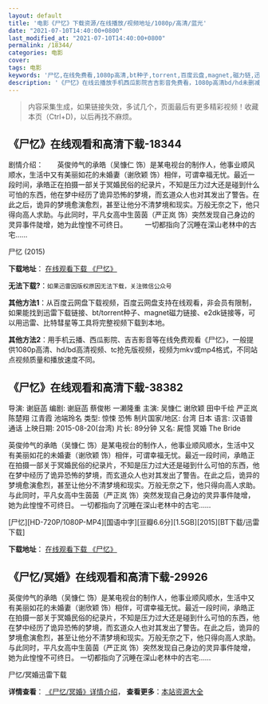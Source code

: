 ```yaml
---
layout: default
title: '电影《尸忆》下载资源/在线播放/视频地址/1080p/高清/蓝光'
date: "2021-07-10T14:40:00+0800"
last_modified_at: "2021-07-10T14:40:00+0800"
permalink: /18344/
categories: 电影
cover:
tags: 电影
keywords: '尸忆,在线免费看,1080p高清,bt种子,torrent,百度云盘,magnet,磁力链,迅雷下载资源'
description: '《尸忆》在线云播放手机西瓜影院吉吉影音免费看，1080p高清bd/hd未删减完整版和tc抢先枪版，mkv/mp4格式，附带bt/torrent种子、magnet/磁力链、百度云盘、网盘资源迅雷下载链接'
---
```


>内容采集生成，如果链接失效，多试几个，页面最后有更多精彩视频！收藏本页（Ctrl+D)，以后再找不麻烦。


## 《尸忆》在线观看和高清下载-18344

剧情介绍：　　英俊帅气的承皓（吴慷仁 饰）是某电视台的制作人，他事业顺风顺水，生活中又有美丽如花的未婚妻（谢欣颖 饰）相伴，可谓幸福无忧。最近一段时间，承皓正在拍摄一部关于冥婚民俗的纪录片，不知是压力过大还是碰到什么可怕的东西，他在梦中经历了诡异恐怖的梦境，而玄道众人也对其发出了警告。在此之后，诡异的梦境愈演愈烈，甚至让他分不清梦境和现实。万般无奈之下，他只得向高人求助。与此同时，平凡女高中生茵茵（严正岚 饰）突然发现自己身边的灵异事件陡增，她为此惶惶不可终日。  　　一切都指向了沉睡在深山老林中的古宅……


尸忆 (2015)

**下载地址**： [在线观看下载 《尸忆》](https://www.btbtdy.me/btdy/dy3010.html) 


**无法下载?**：`如果迅雷因版权原因无法下载，关注微信公众号 `

**其他方法1**：从百度云网盘下载视频，百度云网盘支持在线观看，非会员有限制，如果能找到迅雷下载链接、bt/torrent种子、magnet磁力链接、e2dk链接等，可以用迅雷、比特彗星等工具将完整视频下载到本地。

**其他方法2**：用手机云播、西瓜影院、吉吉影音等在线免费观看《尸忆》，一般提供1080p高清、hd/bd高清视频、tc抢先版视频，视频为mkv或mp4格式，不同站点视频质量和播放速度不同。


## 《尸忆》在线观看和高清下载-38382

导演: 谢庭菡 编剧: 谢庭菡 蔡俊彬 一濑隆重 主演: 吴慷仁 谢欣颖 田中千绘 严正岚 陈楚翔 江青霞 池端玲名 类型: 惊悚 恐怖 制片国家/地区: 台湾 日本 语言: 汉语普通话 上映日期: 2015-08-20(台湾) 片长: 89分钟 又名: 屍憶 冥婚 The Bride

英俊帅气的承皓（吴慷仁 饰）是某电视台的制作人，他事业顺风顺水，生活中又有美丽如花的未婚妻（谢欣颖 饰）相伴，可谓幸福无忧。最近一段时间，承皓正在拍摄一部关于冥婚民俗的纪录片，不知是压力过大还是碰到什么可怕的东西，他在梦中经历了诡异恐怖的梦境，而玄道众人也对其发出了警告。在此之后，诡异的梦境愈演愈烈，甚至让他分不清梦境和现实。万般无奈之下，他只得向高人求助。与此同时，平凡女高中生茵茵（严正岚 饰）突然发现自己身边的灵异事件陡增，她为此惶惶不可终日。 一切都指向了沉睡在深山老林中的古宅……


[尸忆][HD-720P/1080P-MP4][国语中字][豆瓣6.6分][1.5GB][2015][BT下载/迅雷下载]

**下载地址**： [在线观看下载 《尸忆》](https://www.btdx8.com/torrent/the_bride_2015.html) 


## 《尸忆/冥婚》在线观看和高清下载-29926

英俊帅气的承皓（吴慷仁 饰）是某电视台的制作人，他事业顺风顺水，生活中又有美丽如花的未婚妻（谢欣颖 饰）相伴，可谓幸福无忧。最近一段时间，承皓正在拍摄一部关于冥婚民俗的纪录片，不知是压力过大还是碰到什么可怕的东西，他在梦中经历了诡异恐怖的梦境，而玄道众人也对其发出了警告。在此之后，诡异的梦境愈演愈烈，甚至让他分不清梦境和现实。万般无奈之下，他只得向高人求助。与此同时，平凡女高中生茵茵（严正岚 饰）突然发现自己身边的灵异事件陡增，她为此惶惶不可终日。 一切都指向了沉睡在深山老林中的古宅……


尸忆/冥婚迅雷下载

**详情查看**： [《尸忆/冥婚》详情介绍](/movie/29926/)， **查看更多**：[本站资源大全](/movie/t/all/)


